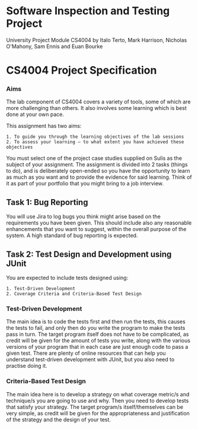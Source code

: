 # Software Inspection and Testing Project
University Project Module CS4004 by Italo Terto, Mark Harrison, Nicholas O'Mahony, Sam Ennis and Euan Bourke

# CS4004 Project Specification

### Aims
The lab component of CS4004 covers a variety of tools, some of which are more challenging than others. It also involves some learning which is best done at your own pace.

This assignment has two aims:
```
1. To guide you through the learning objectives of the lab sessions
2. To assess your learning – to what extent you have achieved these objectives
```

You must select one of the project case studies supplied on Sulis as the subject of your
assignment.
The assignment is divided into 2 tasks (things to do), and is deliberately open-ended so you have the opportunity to learn as much as you want and to provide the evidence for said learning. Think of it as part of your portfolio that you might bring to a job interview.

## Task 1: Bug Reporting

You will use Jira to log bugs you think might arise based on the requirements you have been given. This should include also any reasonable enhancements that you want to suggest, within the overall purpose of the system. A high standard of bug reporting is expected.

## Task 2: Test Design and Development using JUnit

You are expected to include tests designed using:
```
1. Test-Driven Development
2. Coverage Criteria and Criteria-Based Test Design
```

### Test-Driven Development
The main idea is to code the tests first and then run the tests, this causes the tests to fail, and only then do you write the program to make the tests pass in turn.
The target program itself does not have to be complicated, as credit will be given for the amount of tests you write, along with the various versions of your program that in each case are just enough code to pass a given test.
There are plenty of online resources that can help you understand test-driven development with JUnit, but you also need to practise doing it.

### Criteria-Based Test Design
The main idea here is to develop a strategy on what coverage metric/s and technique/s you are going to use and why.
Then you need to develop tests that satisfy your strategy. The target program/s itself/themselves can be very simple, as credit will be given for the appropriateness and justification of the strategy and the design of your test.
